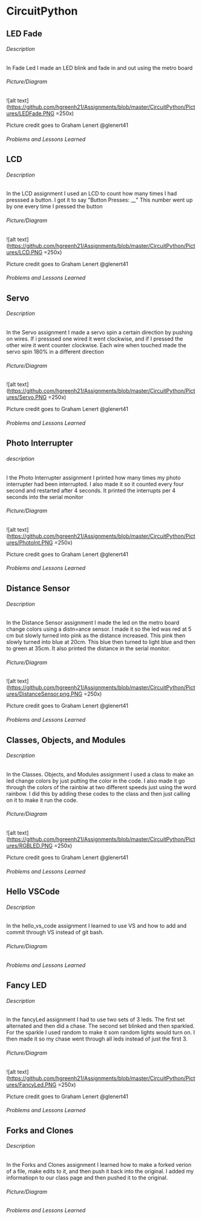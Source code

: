 # CircuitPython

## LED Fade
###### Description
In Fade Led I made an LED blink and fade in and out using the metro board
###### Picture/Diagram
![alt text](https://github.com/hgreenh21/Assignments/blob/master/CircuitPython/Pictures/LEDFade.PNG =250x)

Picture credit goes to Graham Lenert @glenert41
###### Problems and Lessons Learned

## LCD
###### Description
In the LCD assignment I used an LCD to count how many times I had presssed a button. I got it to say "Button Presses: __" This number went up by one every time I pressed the button
###### Picture/Diagram
![alt text](https://github.com/hgreenh21/Assignments/blob/master/CircuitPython/Pictures/LCD.PNG =250x)

Picture credit goes to Graham Lenert @glenert41
###### Problems and Lessons Learned

## Servo
###### Description
In the Servo assignment I made a servo spin a certain direction by pushing on wires. If i presssed one wired it went clockwise, and if I pressed the other wire it went counter clockwise. Each wire when touched made the servo spin 180% in a different direction
###### Picture/Diagram
![alt text](https://github.com/hgreenh21/Assignments/blob/master/CircuitPython/Pictures/Servo.PNG =250x)

Picture credit goes to Graham Lenert @glenert41
###### Problems and Lessons Learned

## Photo Interrupter
###### description
I the Photo Interrupter assignment I printed how many times my photo interrupter had been interrupted. I also made it so it counted every four second and restarted after 4 seconds. It printed the interrupts per 4 seconds into the serial monitor
###### Picture/Diagram
![alt text](https://github.com/hgreenh21/Assignments/blob/master/CircuitPython/Pictures/PhotoInt.PNG =250x)

Picture credit goes to Graham Lenert @glenert41
###### Problems and Lessons Learned

## Distance Sensor
###### Description
In the Distance Sensor assignment I made the led on the metro board change colors using a distn=ance sensor. I made it so the led was red at 5 cm but slowly turned into pink as the distance increased. This pink then slowly turned into blue at 20cm. This blue then turned to light blue and then to green at 35cm. It also printed the distance in the serial monitor.
###### Picture/Diagram
![alt text](https://github.com/hgreenh21/Assignments/blob/master/CircuitPython/Pictures/DistanceSensor.png.PNG =250x)

Picture credit goes to Graham Lenert @glenert41
###### Problems and Lessons Learned

## Classes, Objects, and Modules
###### Description
In the Classes. Objects, and Modules assignment I used a class to make an led change colors by just putting the color in the code. I also made it go through the colors of the rainbiw at two different speeds just using the word rainbow. I did this by adding these codes to the class and then just calling on it to make it run the code.
###### Picture/Diagram
![alt text](https://github.com/hgreenh21/Assignments/blob/master/CircuitPython/Pictures/RGBLED.PNG =250x)

Picture credit goes to Graham Lenert @glenert41
###### Problems and Lessons Learned

## Hello VSCode
###### Description
In the hello_vs_code assignment I learned to use VS and how to add and commit through VS instead of git bash.
###### Picture/Diagram
###### Problems and Lessons Learned

## Fancy LED
###### Description
In the fancyLed assignment I had to use two sets of 3 leds. The first set alternated and then did a chase. The second set blinked and then sparkled. For the sparkle I used random to make it som random lights would turn on. I then made it so my chase went through all leds instead of just the first 3. 
###### Picture/Diagram
![alt text](https://github.com/hgreenh21/Assignments/blob/master/CircuitPython/Pictures/FancyLed.PNG =250x)

Picture credit goes to Graham Lenert @glenert41
###### Problems and Lessons Learned

## Forks and Clones
###### Description
In the Forks and Clones assignment I learned how to make a forked verion of a file, make edits to it, and then push it back into the original. I added my informatiopn to our class page and then pushed it to the original.
###### Picture/Diagram
###### Problems and Lessons Learned
